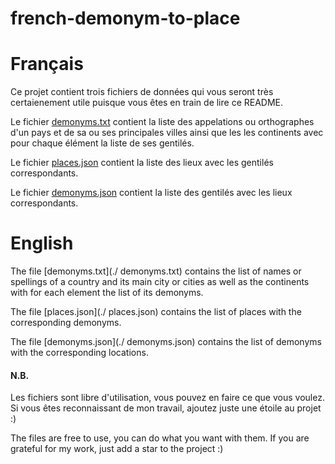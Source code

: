 # french-demonym-to-place

# Français

Ce projet contient trois fichiers de données qui vous seront très certaienement utile puisque vous êtes en train de lire ce README.

Le fichier [demonyms.txt](./demonyms.txt) contient la liste des appelations ou orthographes d'un pays et de sa ou ses principales villes ainsi que les les continents avec pour chaque élément la liste de ses gentilés.

Le fichier [places.json](./places.json) contient la liste des lieux avec les gentilés correspondants.

Le fichier [demonyms.json](./demonyms.json) contient la liste des gentilés avec les lieux correspondants.

# English

The file [demonyms.txt](./ demonyms.txt) contains the list of names or spellings of a country and its main city or cities as well as the continents with for each element the list of its demonyms.

The file [places.json](./ places.json) contains the list of places with the corresponding demonyms.

The file [demonyms.json](./ demonyms.json) contains the list of demonyms with the corresponding locations.

#### N.B.

Les fichiers sont libre d'utilisation, vous pouvez en faire ce que vous voulez. Si vous êtes reconnaissant de mon travail, ajoutez juste une étoile au projet :)

The files are free to use, you can do what you want with them. If you are grateful for my work, just add a star to the project :)
